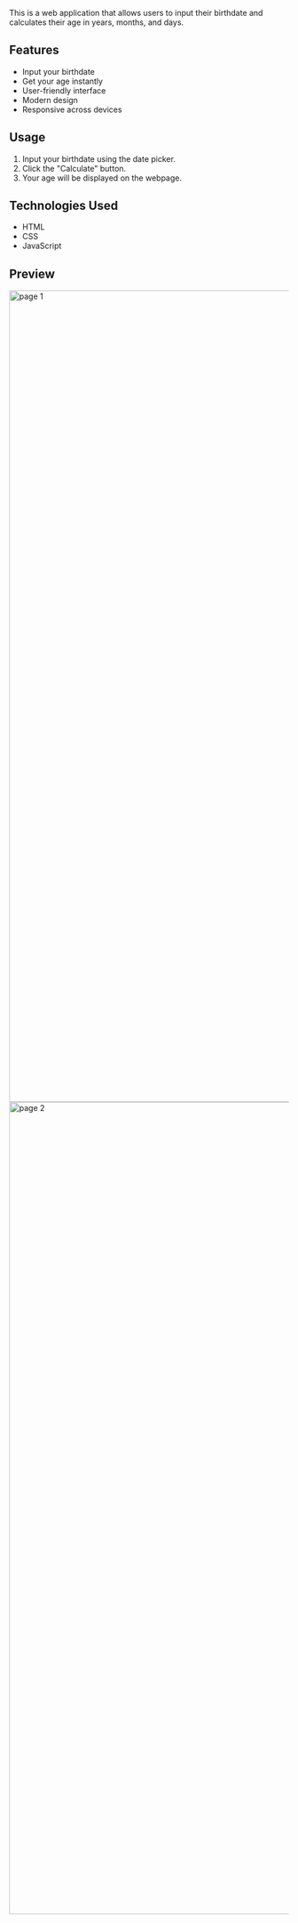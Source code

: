 This is a web application that allows users to input their birthdate and calculates their age in years, months, and days.

## Features
- Input your birthdate
- Get your age instantly
- User-friendly interface
- Modern design
- Responsive across devices

## Usage
1. Input your birthdate using the date picker.
2. Click the "Calculate" button.
3. Your age will be displayed on the webpage.

## Technologies Used
- HTML
- CSS
- JavaScript

## Preview

<img width="1460" alt="page 1" src="https://github.com/abineshg7/Age-Calculator/assets/153627510/04ccb292-4c17-4f94-8291-4e27ef89a511">
<img width="1461" alt="page 2" src="https://github.com/abineshg7/Age-Calculator/assets/153627510/37e0720f-27c5-4216-b4ed-4c5fabb9bd87">

